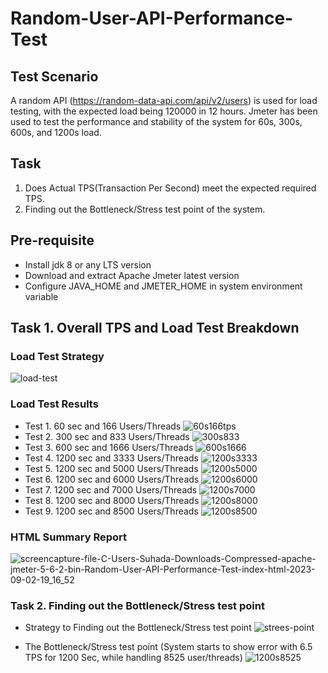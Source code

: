# Random-User-API-Performance-Test

## Test Scenario
A random API (https://random-data-api.com/api/v2/users) is used for load testing, with the expected load being 120000 in 12 hours. Jmeter has been used to test the performance and stability of the system for 60s, 300s, 600s, and 1200s load.

## Task
1. Does Actual TPS(Transaction Per Second) meet the expected required TPS.
2. Finding out the Bottleneck/Stress test point of the system.

## Pre-requisite
- Install jdk 8 or any LTS version
- Download and extract Apache Jmeter latest version
- Configure JAVA_HOME and JMETER_HOME in system environment variable

## Task 1. Overall TPS and Load Test Breakdown
### Load Test Strategy
![load-test](https://github.com/Saud-Bin-Shahid/Random-User-API-Performance-Test/assets/134185250/80d76d9c-ba25-40e5-a27b-2d771d1c161c)
### Load Test Results
- Test 1. 60 sec and 166 Users/Threads
![60s166tps](https://github.com/Saud-Bin-Shahid/Random-User-API-Performance-Test/assets/134185250/8a74de2c-cd03-4b53-af0d-9494330bd628)
- Test 2. 300 sec and 833 Users/Threads
![300s833](https://github.com/Saud-Bin-Shahid/Random-User-API-Performance-Test/assets/134185250/f3eb620f-6a31-4ff6-9eb9-369db106d513)
- Test 3. 600 sec and 1666 Users/Threads
![600s1666](https://github.com/Saud-Bin-Shahid/Random-User-API-Performance-Test/assets/134185250/3cff7759-0695-4596-9340-f68b26b55312)
- Test 4. 1200 sec and 3333 Users/Threads
![1200s3333](https://github.com/Saud-Bin-Shahid/Random-User-API-Performance-Test/assets/134185250/7425f534-4aed-420d-985e-644dd522dec7)
- Test 5. 1200 sec and 5000 Users/Threads
![1200s5000](https://github.com/Saud-Bin-Shahid/Random-User-API-Performance-Test/assets/134185250/e2959521-b231-4a0b-a337-8176bd946091)
- Test 6. 1200 sec and 6000 Users/Threads
![1200s6000](https://github.com/Saud-Bin-Shahid/Random-User-API-Performance-Test/assets/134185250/b9871545-dc6e-47fb-afa6-4f314bca8825)
- Test 7. 1200 sec and 7000 Users/Threads
![1200s7000](https://github.com/Saud-Bin-Shahid/Random-User-API-Performance-Test/assets/134185250/ae1470ba-5552-4ef4-b312-06fd01bff2c2)
- Test 8. 1200 sec and 8000 Users/Threads
![1200s8000](https://github.com/Saud-Bin-Shahid/Random-User-API-Performance-Test/assets/134185250/aaa3d828-2f38-4ace-82ad-b522e769063c)
- Test 9. 1200 sec and 8500 Users/Threads
![1200s8500](https://github.com/Saud-Bin-Shahid/Random-User-API-Performance-Test/assets/134185250/c726d666-a399-41ea-aa89-7c6dfeec5ca7)

### HTML Summary Report
![screencapture-file-C-Users-Suhada-Downloads-Compressed-apache-jmeter-5-6-2-bin-Random-User-API-Performance-Test-index-html-2023-09-02-19_16_52](https://github.com/Saud-Bin-Shahid/Random-User-API-Performance-Test/assets/134185250/832af60f-020f-48f6-9f33-38040cd1a14c)
### Task 2. Finding out the Bottleneck/Stress test point
- Strategy to Finding out the Bottleneck/Stress test point
![strees-point](https://github.com/Saud-Bin-Shahid/Random-User-API-Performance-Test/assets/134185250/ed6c572f-6ab9-4d18-83ae-5eda26771f2d)

- The Bottleneck/Stress test point (System starts to show error with 6.5 TPS for 1200 Sec, while handling 8525 user/threads)
![1200s8525](https://github.com/Saud-Bin-Shahid/Random-User-API-Performance-Test/assets/134185250/2c9ea9fb-1597-4322-b610-c1de00d3a8f6)
